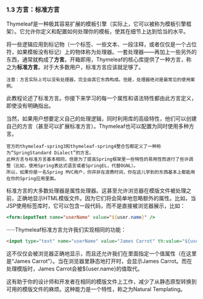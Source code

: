 ### 1.3 方言：标准方言

Thymeleaf是一种极其容易扩展的模板引擎（实际上，它可以被称为模板引擎框架）。它允许你定义和配置如何处理你的模板，使其在细节上达到恰当的水平。

将一些逻辑应用到标记物（一个标签、一些文本、一段注释，或者仅仅是一个占位符，如果模板没有标记）上的物体称为处理器。一套处理器——再加上一些另外的东西，通常就构成了**方言**。开箱即用，Thymeleaf的核心库提供了一种方言，称之为**标准方言**。对于大多数用户，标准方言应该就足够了。

```
注意：方言实际上可以没有处理器，完全由其它东西构成。但是，处理器绝对是最常见的使用案例。
```

此教程论述了标准方言。你接下来学习的每一个属性和语法特性都由此方言定义，即使没有明确指出。

当然，如果用户想要定义自己的处理逻辑，同时利用库的高级特性，他们可以创建自己的方言（甚至可以扩展标准方言）。Thymeleaf也可以配置为同时使用多种方言。

```
官方的thymeleaf-spring3和thymeleaf-spring4整合包都定义了一种称为“SpringStandard Dialect”的方言。
此种方言与标准方言基本相同，但是为了提高Spring框架里一些特性的易用性而进行了些许调整（比如，使用Spring表达式语言或者SpringEL，代替OGNL）。
所以，如果你是一名Spring MVC用户，你并非在浪费时间，你在这儿学到的东西基本上都能用在你的Spring应用里面。
```

标准方言的大多数处理器是属性处理器。这甚至允许浏览器在模版文件被处理之前，正确地显示HTML模版文件。因为它们将会简单地忽略额外的属性。比如，当JSP使用标签库时，它可以包含一段代码，而不是直接被浏览器展示，比如：

```jsp
<form:inputText name="userName" value="${user.name}" />
```

······Thymeleaf标准方言允许我们实现相同的功能：

```html
<input type="text" name="userName" value="James Carrot" th:value="${user.name}" />
```

这不仅仅会被浏览器正确地显示，而且还允许我们在里面指定一个值属性（在这里是“James Carrot”）。当在浏览器里静态地打开时，会显示James Carrot。而在处理模版时，James Carrot会被${user.name}的值取代。

这有助于你的设计师和开发者在相同的模版文件上工作，减少了从静态原型转换到可用的模版文件的麻烦。这种能力是一个特性，称之为Natural Templating。
